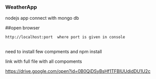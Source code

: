 ### WeatherApp
nodejs app connect with mongo db 


##open browser
```
http://localhost:port  where port is given in console
```

##
need to install few compments
and npm install 

link with full file 
with all compoments

https://drive.google.com/open?id=0B0QjDSyBsHf1TFBlUUdidDU1U2c

